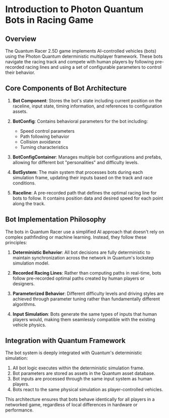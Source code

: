 # Introduction to Photon Quantum Bots in Racing Game

## Overview

The Quantum Racer 2.5D game implements AI-controlled vehicles (bots) using the Photon Quantum deterministic multiplayer framework. These bots navigate the racing track and compete with human players by following pre-recorded racing lines and using a set of configurable parameters to control their behavior.

## Core Components of Bot Architecture

1. **Bot Component**: Stores the bot's state including current position on the raceline, input state, timing information, and references to configuration assets.

2. **BotConfig**: Contains behavioral parameters for the bot including:
   - Speed control parameters
   - Path following behavior
   - Collision avoidance
   - Turning characteristics

3. **BotConfigContainer**: Manages multiple bot configurations and prefabs, allowing for different bot "personalities" and difficulty levels.

4. **BotSystem**: The main system that processes bots during each simulation frame, updating their inputs based on the track and race conditions.

5. **Raceline**: A pre-recorded path that defines the optimal racing line for bots to follow. It contains position data and desired speed for each point along the track.

## Bot Implementation Philosophy

The bots in Quantum Racer use a simplified AI approach that doesn't rely on complex pathfinding or machine learning. Instead, they follow these principles:

1. **Deterministic Behavior**: All bot decisions are fully deterministic to maintain synchronization across the network in Quantum's lockstep simulation model.

2. **Recorded Racing Lines**: Rather than computing paths in real-time, bots follow pre-recorded optimal paths created by human players or designers.

3. **Parameterized Behavior**: Different difficulty levels and driving styles are achieved through parameter tuning rather than fundamentally different algorithms.

4. **Input Simulation**: Bots generate the same types of inputs that human players would, making them seamlessly compatible with the existing vehicle physics.

## Integration with Quantum Framework

The bot system is deeply integrated with Quantum's deterministic simulation:

1. All bot logic executes within the deterministic simulation frame.
2. Bot parameters are stored as assets in the Quantum asset database.
3. Bot inputs are processed through the same input system as human players.
4. Bots react to the same physical simulation as player-controlled vehicles.

This architecture ensures that bots behave identically for all players in a networked game, regardless of local differences in hardware or performance.
